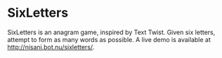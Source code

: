 # SixLetters
SixLetters is an anagram game, inspired by Text Twist. Given six letters,
attempt to form as many words as possible.  A live demo is available at
http://nisani.bot.nu/sixletters/.
